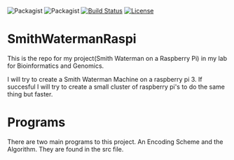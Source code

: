 ![Packagist](https://img.shields.io/badge/C-4.2.1-brightgreen.svg)
![Packagist](https://img.shields.io/badge/flag---std%3Dc11-green.svg)
[![Build Status](https://travis-ci.com/DackJempsey/SmithWatermanRaspi.svg?branch=master)](https://travis-ci.com/DackJempsey/SmithWatermanRaspi)
[![License](https://img.shields.io/badge/license-GNU-blue.svg)](https://github.com/DackJempsey/SmithWatermanRaspi/blob/master/LICENSE)
# SmithWatermanRaspi
This is the repo for my project(Smith Waterman on a Raspberry Pi) in my lab for Bioinformatics and Genomics.

I will try to create a Smith Waterman Machine on a raspberry pi 3. If succesful I will try to create a small cluster of 
raspberry pi's to do the same thing but faster.

# Programs
There are two main programs to this project. An Encoding Scheme and the Algorithm. They are found in the src file. 
